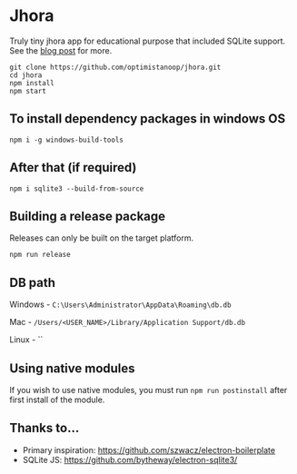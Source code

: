 
# Jhora

Truly tiny jhora app for educational purpose that included SQLite support. See the [blog post](http://blog.arrayofbytes.co.uk/?p=379) for more.

```
git clone https://github.com/optimistanoop/jhora.git
cd jhora
npm install
npm start
```

## To install dependency packages in windows OS

`npm i -g windows-build-tools`

## After that (if required)

`npm i sqlite3 --build-from-source`

## Building a release package

Releases can only be built on the target platform.

`npm run release`

## DB path

Windows -  `C:\Users\Administrator\AppData\Roaming\db.db`

Mac -  `/Users/<USER_NAME>/Library/Application Support/db.db`

Linux -  ``

## Using native modules

If you wish to use native modules, you must run `npm run postinstall` after first install of the module.

## Thanks to...

* Primary inspiration: https://github.com/szwacz/electron-boilerplate
* SQLite JS: https://github.com/bytheway/electron-sqlite3/

